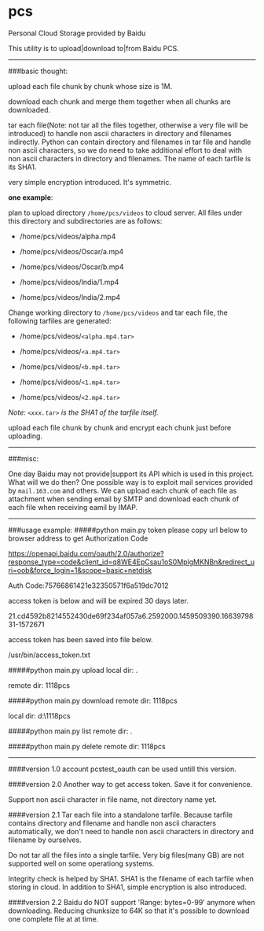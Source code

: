 # pcs
Personal Cloud Storage provided by Baidu

This utility is to upload|download to|from Baidu PCS.

---

###basic thought:

upload each file chunk by chunk whose size is 1M. 

download each chunk and merge them together when all chunks are downloaded.

tar each file(Note: not tar all the files together, otherwise a very file will be introduced) to handle non ascii characters in directory and filenames indirectly. Python can contain directory and filenames in tar file and handle non ascii characters, so we do need to take additional effort to deal with non ascii characters in directory and filenames. The name of each tarfile is its SHA1.

very simple encryption introduced. It's symmetric.

**one example**:

plan to upload directory `/home/pcs/videos` to cloud server. All files under this directory and subdirectories are as follows:

* /home/pcs/videos/alpha.mp4

* /home/pcs/videos/Oscar/a.mp4

* /home/pcs/videos/Oscar/b.mp4

* /home/pcs/videos/India/1.mp4

* /home/pcs/videos/India/2.mp4

Change working directory to `/home/pcs/videos` and tar each file, the following tarfiles are generated:

* /home/pcs/videos/`<alpha.mp4.tar>`

* /home/pcs/videos/`<a.mp4.tar>`

* /home/pcs/videos/`<b.mp4.tar>`  

* /home/pcs/videos/`<1.mp4.tar>`

* /home/pcs/videos/`<2.mp4.tar>`

_Note: `<xxx.tar>` is the SHA1 of the tarfile itself._

upload each file chunk by chunk and encrypt each chunk just before uploading.

---

###misc:

One day Baidu may not provide|support its API which is used in this project. What will we do then? One possible way is to exploit mail services provided by `mail.163.com` and others. We can upload each chunk of each file as attachment when sending email by SMTP and download each chunk of each file when receiving eamil by IMAP.

---

###usage example:
####\#python main.py token
please copy url below to browser address to get Authorization Code

<https://openapi.baidu.com/oauth/2.0/authorize?response_type=code&client_id=q8WE4EpCsau1oS0MplgMKNBn&redirect_uri=oob&force_login=1&scope=basic+netdisk>

Auth Code:75766861421e32350571f6a519dc7012

access token is below and will be expired 30 days later.

21.cd4592b8214552430de69f234af057a6.2592000.1459509390.1663979831-1572671

access token has been saved into file below.

/usr/bin/access_token.txt

####\#python main.py upload
local dir: .

remote dir: 1118pcs

####\#python main.py download
remote dir: 1118pcs

local dir: d:\1118pcs

####\#python main.py list
remote dir: .

####\#python main.py delete
remote dir: 1118pcs

---

####version 1.0
account pcstest_oauth can be used untill this version.

####version 2.0
Another way to get access token. Save it for convenience.

Support non ascii character in file name, not directory name yet.

####version 2.1
Tar each file into a standalone tarfile. Because tarfile contains directory and filename and handle non ascii characters automatically, we don't need to handle non ascii characters in directory and filename by ourselves.

Do not tar all the files into a single tarfile. Very big files(many GB) are not supported well on some operationg systems.

Integrity check is helped by SHA1. SHA1 is the filename of each tarfile when storing in cloud. In addition to SHA1, simple encryption is also introduced.

####version 2.2
Baidu do NOT support 'Range: bytes=0-99' anymore when downloading. Reducing chunksize to 64K so that it's possible to download one complete file at at time.
